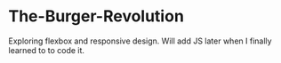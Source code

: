 # The-Burger-Revolution
Exploring flexbox and responsive design. Will add JS later when I finally learned to to code it.
